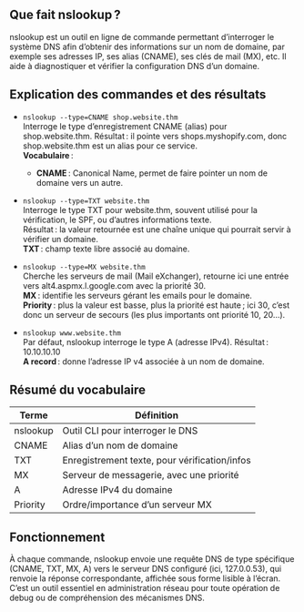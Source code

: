 ## Que fait nslookup ?

nslookup est un outil en ligne de commande permettant d’interroger le système DNS afin d’obtenir des informations sur un nom de domaine, par exemple ses adresses IP, ses alias (CNAME), ses clés de mail (MX), etc. Il aide à diagnostiquer et vérifier la configuration DNS d’un domaine.

## Explication des commandes et des résultats

- `nslookup --type=CNAME shop.website.thm`  
    Interroge le type d’enregistrement CNAME (alias) pour shop.website.thm. Résultat : il pointe vers shops.myshopify.com, donc shop.website.thm est un alias pour ce service.  
    **Vocabulaire** :
    
    - **CNAME** : Canonical Name, permet de faire pointer un nom de domaine vers un autre.
        
- `nslookup --type=TXT website.thm`  
    Interroge le type TXT pour website.thm, souvent utilisé pour la vérification, le SPF, ou d’autres informations texte.  
    Résultat : la valeur retournée est une chaîne unique qui pourrait servir à vérifier un domaine.  
    **TXT** : champ texte libre associé au domaine.
    
- `nslookup --type=MX website.thm`  
    Cherche les serveurs de mail (Mail eXchanger), retourne ici une entrée vers alt4.aspmx.l.google.com avec la priorité 30.  
    **MX** : identifie les serveurs gérant les emails pour le domaine.  
    **Priority** : plus la valeur est basse, plus la priorité est haute ; ici 30, c’est donc un serveur de secours (les plus importants ont priorité 10, 20…).
    
- `nslookup www.website.thm`  
    Par défaut, nslookup interroge le type A (adresse IPv4). Résultat : 10.10.10.10  
    **A record** : donne l’adresse IP v4 associée à un nom de domaine.
    

## Résumé du vocabulaire

|Terme|Définition|
|---|---|
|nslookup|Outil CLI pour interroger le DNS|
|CNAME|Alias d’un nom de domaine|
|TXT|Enregistrement texte, pour vérification/infos|
|MX|Serveur de messagerie, avec une priorité|
|A|Adresse IPv4 du domaine|
|Priority|Ordre/importance d’un serveur MX|

## Fonctionnement

À chaque commande, nslookup envoie une requête DNS de type spécifique (CNAME, TXT, MX, A) vers le serveur DNS configuré (ici, 127.0.0.53), qui renvoie la réponse correspondante, affichée sous forme lisible à l’écran. C’est un outil essentiel en administration réseau pour toute opération de debug ou de compréhension des mécanismes DNS.
